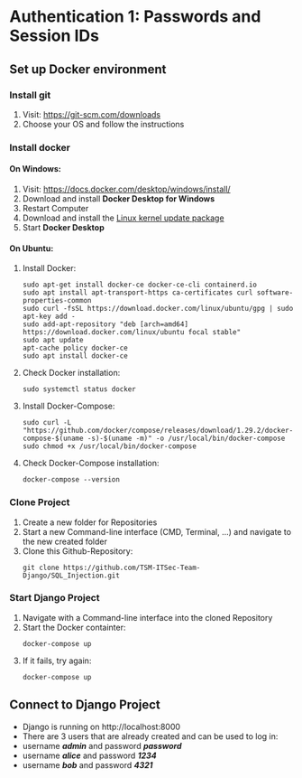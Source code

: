 # Authentication 1: Passwords and Session IDs

## Set up Docker environment
### Install git
1. Visit: https://git-scm.com/downloads
2. Choose your OS and follow the instructions

### Install docker
#### On Windows:
1. Visit: https://docs.docker.com/desktop/windows/install/
2. Download and install **Docker Desktop for Windows**
3. Restart Computer
4. Download and install the [Linux kernel update package](https://docs.microsoft.com/de-de/windows/wsl/install-manual#step-4---download-the-linux-kernel-update-package)
5. Start **Docker Desktop**

#### On Ubuntu:
1. Install Docker:
   ```
   sudo apt-get install docker-ce docker-ce-cli containerd.io          
   sudo apt install apt-transport-https ca-certificates curl software-properties-common   
   sudo curl -fsSL https://download.docker.com/linux/ubuntu/gpg | sudo apt-key add -   
   sudo add-apt-repository "deb [arch=amd64] https://download.docker.com/linux/ubuntu focal stable"        
   sudo apt update     
   apt-cache policy docker-ce
   sudo apt install docker-ce  
   ```
2. Check Docker installation:
   ```
   sudo systemctl status docker
   ```
   
3. Install Docker-Compose:
   ```
   sudo curl -L "https://github.com/docker/compose/releases/download/1.29.2/docker-compose-$(uname -s)-$(uname -m)" -o /usr/local/bin/docker-compose  
   sudo chmod +x /usr/local/bin/docker-compose
   ```

4. Check Docker-Compose installation: 
   ```
   docker-compose --version
   ```

### Clone Project
1. Create a new folder for Repositories
2. Start a new Command-line interface (CMD, Terminal, ...) and navigate to the new created folder
3. Clone this Github-Repository: 
   ```
   git clone https://github.com/TSM-ITSec-Team-Django/SQL_Injection.git
   ```

### Start Django Project
1. Navigate with a Command-line interface into the cloned Repository
2. Start the Docker containter: 
   ```
   docker-compose up
   ```
4. If it fails, try again: 
   ```
   docker-compose up
   ```

## Connect to Django Project
* Django is running on http://localhost:8000
* There are 3 users that are already created and can be used to log in:
* username ***admin*** and password ***password***
* username ***alice*** and password ***1234***
* username ***bob*** and password ***4321***

